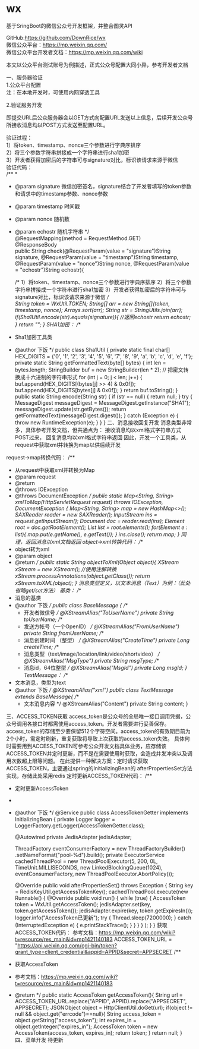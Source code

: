 # wx
基于SringBoot的微信公众号开发框架，并整合图灵API

GitHub:https://github.com/DownRice/wx</br>
微信公众平台：https://mp.weixin.qq.com/</br>
微信公众平台开发者文档：https://mp.weixin.qq.com/wiki</br>

本文以公众平台测试账号为例描述，正式公众号配置大同小异，参考开发者文档</br>

一、服务器验证  
1.公众平台配置  
注：在本地开发时，可使用内网穿透工具  

2.验证服务开发</br>

即提交URL后公众服务器会以GET方式向配置URL发送以上信息，后续开发公众号所接收消息均以POST方式发送至配置URL。</br>

验证过程：</br>
        1）将token、timestamp、nonce三个参数进行字典序排序</br>
        2）将三个参数字符串拼接成一个字符串进行sha1加密</br>
        3）开发者获得加密后的字符串可与signature对比，标识该请求来源于微信</br>
验证代码：</br>
/**
 *
 * @param signature 微信加密签名，signature结合了开发者填写的token参数和请求中的timestamp参数、nonce参数
 * @param timestamp 时间戳
 * @param nonce     随机数
 * @param echostr   随机字符串
 */  
@RequestMapping(method = RequestMethod.GET)  
@ResponseBody  
public String check(@RequestParam(value = "signature")String signature, @RequestParam(value = "timestamp")String timestamp,
                  @RequestParam(value = "nonce")String nonce, @RequestParam(value = "echostr")String echostr){  

    /*
    1）将token、timestamp、nonce三个参数进行字典序排序
    2）将三个参数字符串拼接成一个字符串进行sha1加密
    3）开发者获得加密后的字符串可与signature对比，标识该请求来源于微信
     */  
    String token = WxUtil.TOKEN;
    String[] arr = new String[]{token, timestamp, nonce};
    Arrays.sort(arr);
    String str = StringUtils.join(arr);
    if(Sha1Util.encode(str).equals(signature)){
        //返回echostr
        return echostr;
    }
    return "";
}
SHA1加密：
/**
 * Sha1加密工具类
 * @author 下饭
 */
public class Sha1Util {
    private static final char[] HEX_DIGITS = {'0', '1', '2', '3', '4', '5',
            '6', '7', '8', '9', 'a', 'b', 'c', 'd', 'e', 'f'};
    private static String getFormattedText(byte[] bytes) {
        int len = bytes.length;
        StringBuilder buf = new StringBuilder(len * 2);
        // 把密文转换成十六进制的字符串形式
        for (int j = 0; j < len; j++) {
            buf.append(HEX_DIGITS[(bytes[j] >> 4) & 0x0f]);
            buf.append(HEX_DIGITS[bytes[j] & 0x0f]);
        }
        return buf.toString();
    }
    public static String encode(String str) {
        if (str == null) {
            return null;
        }
        try {
            MessageDigest messageDigest = MessageDigest.getInstance("SHA1");
            messageDigest.update(str.getBytes());
            return getFormattedText(messageDigest.digest());
        } catch (Exception e) {
            throw new RuntimeException(e);
        }
    }
}
二、消息接收回复开发
消息类型非常多，具体参考开发文档，但共通点为：
接收消息均以xml格式字符串方式POST过来，
回复消息均以xml格式字符串返回
因此，开发一个工具类，从request中获取xml并转换为map以供后续开发

request->map转换代码：
/**
 * 从request中获取xml并转换为Map
 * @param request
 * @return
 * @throws IOException
 * @throws DocumentException
 */
public static Map<String, String> xmlToMap(HttpServletRequest request) throws IOException, DocumentException {
    Map<String, String> map = new HashMap<>();
    SAXReader reader = new SAXReader();
    InputStream ins = request.getInputStream();
    Document doc = reader.read(ins);
    Element root = doc.getRootElement();
    List<Element> list = root.elements();
    for(Element e : list){
        map.put(e.getName(), e.getText());
    }
    ins.close();
    return map;
}
同理，返回消息以xml文档返回
object->xml转换代码：
/**
 * object转为xml
 * @param object
 * @return
 */
public static String objectToXml(Object object){
    XStream xStream = new XStream();
    //使用注解转换
    xStream.processAnnotations(object.getClass());
    return xStream.toXML(object);
}
消息类型定义，以文本消息（Text）为例：（此处省略get/set方法）
基类：
/**
 * 消息的基类
 * @author 下饭
 */
public class BaseMessage {
    /**
     * 开发者微信号
     */
    @XStreamAlias("ToUserName")
    private String toUserName;
    /**
     * 发送方帐号（一个OpenID）
     */
    @XStreamAlias("FromUserName")
    private String fromUserName;
    /**
     * 消息创建时间 （整型）
     */
    @XStreamAlias("CreateTime")
    private Long createTime;
    /**
     * 消息类型（text/image/location/link/video/shortvideo）
     */
    @XStreamAlias("MsgType")
    private String msgType;
    /**
     * 消息id，64位整型
     */
    @XStreamAlias("MsgId")
    private Long msgId;
}
TextMessage：
/**
 * 文本消息，类型为text
 * @author 下饭
 */
@XStreamAlias("xml")
public class TextMessage extends BaseMessage{
    /**
     * 文本消息内容
     */
    @XStreamAlias("Content")
    private String content;
}

三、ACCESS_TOKEN获取
access_token是公众号的全局唯一接口调用凭据，公众号调用各接口时都需使用access_token。开发者需要进行妥善保存。access_token的存储至少要保留512个字符空间。access_token的有效期目前为2个小时，需定时刷新，重复获取将导致上次获取的access_token失效。
具体何时需要用到ACCESS_TOKEN可参考公众开发文档具体业务，应存储该ACCESS_TOKEN并定时更新，而不是在需要使用时获取，会造成并发冲突以及调用次数超上限等问题。
在此提供一种解决方案：定时请求获取ACCESS_TOKEN，主要通过spring的InitializingBean的 afterPropertiesSet方法实现，存储此处采用redis
定时更新ACCESS_TOKEN代码：
/**
 * 定时更新AccessToken
 *
 * @author 下饭
 */
@Service
public class AccessTokenGetter implements InitializingBean {
    private Logger logger = LoggerFactory.getLogger(AccessTokenGetter.class);

    @Autowired
    private JedisAdapter jedisAdapter;

    ThreadFactory eventConsumerFactory = new ThreadFactoryBuilder()
            .setNameFormat("pool-%d").build();
    private ExecutorService cachedThreadPool = new ThreadPoolExecutor(5, 200,
            0L, TimeUnit.MILLISECONDS, new LinkedBlockingQueue<Runnable>(1024), eventConsumerFactory,
            new ThreadPoolExecutor.AbortPolicy());

    @Override
    public void afterPropertiesSet() throws Exception {
        String key = RedisKeyUtil.getAccessTokenKey();
        cachedThreadPool.execute(new Runnable() {
                                     @Override
                                     public void run() {
                                         while (true) {
                                             AccessToken token = WxUtil.getAccessToken();
                                             jedisAdapter.set(key, token.getAccessToken());
                                             jedisAdapter.expire(key, token.getExpiresIn());
                                             logger.info("AccessToken已更新");
                                             try {
                                                 Thread.sleep(7200000);
                                             } catch (InterruptedException e) {
                                                 e.printStackTrace();
                                             }
                                         }
                                     }
                                 }
        );
    }
}
获取ACCESS_TOKEN代码：
参考文档：https://mp.weixin.qq.com/wiki?t=resource/res_main&id=mp1421140183
ACCESS_TOKEN_URL = "https://api.weixin.qq.com/cgi-bin/token?grant_type=client_credential&appid=APPID&secret=APPSECRET
/**
 * 获取AccessToken
 * 参考文档：https://mp.weixin.qq.com/wiki?t=resource/res_main&id=mp1421140183
 * @return
 */
public static AccessToken getAccessToken(){
    String url = ACCESS_TOKEN_URL.replace("APPID", APPID).replace("APPSECRET", APPSECRET);
    JSONObject object = HttpClientUtil.doGet(url);
    if(object != null && object.get("errcode")==null){
        String access_token = object.getString("access_token");
        int expires_in = object.getInteger("expires_in");
        AccessToken token = new AccessToken(access_token, expires_in);
        return token;
    }
    return null;
}
四、菜单开发
待更新
